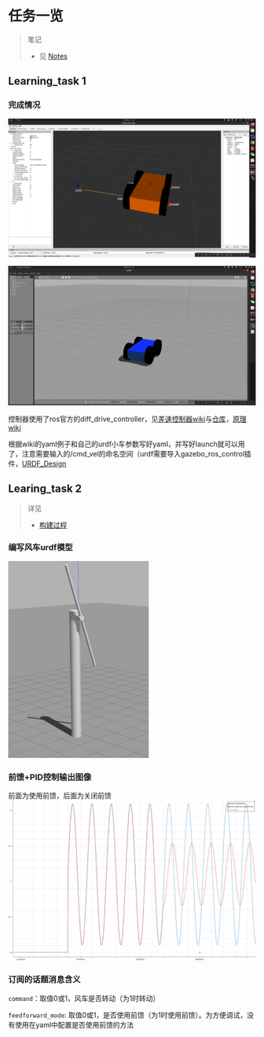 # 任务一览
> 笔记
> - 见 [Notes](./doc/notes.md)
## Learning_task 1
### 完成情况

![rviz](./imgs/img1.png)

![gazebo](./imgs/img2.png)

控制器使用了ros官方的diff_drive_controller，见[差速控制器wiki](http://wiki.ros.org/diff_drive_controller)与[仓库](https://github.com/ros-controls/ros_controllers/tree/noetic-devel/diff_drive_controller)，[原理wiki](https://en.wikipedia.org/wiki/Differential_wheeled_robot#Kinematics_of_Differential_Drive_Robots)

根据wiki的yaml例子和自己的urdf小车参数写好yaml，并写好launch就可以用了，注意需要输入的/cmd_vel的命名空间（urdf需要导入gazebo_ros_control插件，[URDF_Design](./doc/URDF_Design.md)

## Learing_task 2
> 详见
> - [构建过程](./doc/前馈+PID.md)

### 编写风车urdf模型

<img src="./imgs/power_machin_urdf.png" alt="power_machin_urdf" style="zoom:50%;" />

### 前馈+PID控制输出图像

前面为使用前馈，后面为关闭前馈
<img src="./imgs/ff_and_pid.png" alt="ff_and_pid" style="zoom: 50%;" />

### 订阅的话题消息含义

`command`：取值0或1，风车是否转动（为1时转动）

`feedforward_mode`: 取值0或1，是否使用前馈（为1时使用前馈）。为方便调试，没有使用在yaml中配置是否使用前馈的方法
